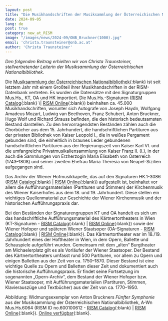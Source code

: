 ```yaml
---
layout: post
title: "Die Musikhandschriften der Musiksammlung der Österreichischen Nationalbibliothek in RISM"
date: 2024-09-05
lang: de
post: true
category: new_at_RISM
image: "/images/news/2024-09/ONB_Bruckner(1000).jpg"
email: 'christa.traunsteiner@onb.ac.at'
author: 'Christa Traunsteiner'
---
```


_Den folgenden Beitrag erhielten wir von Christa Traunsteiner, stellvertretender Leiterin der Musiksammlung der Österreichischen Nationalbibliothek._

Die [Musiksammlung der Österreichischen Nationalbibliothek](https://www.onb.ac.at/sammlungen/musiksammlung){:blank} ist seit letztem Jahr mit einem Großteil ihrer Musikhandschriften in der RISM-Datenbank vertreten. Es wurden die Datensätze mit den Signaturgruppen Mus.Hs., KT, OA und HK importiert. Die Mus.Hs.-Signaturen ([RISM Catalog]( https://opac.rism.info/metaopac/search?View=rism&siglum=A-Wn&callno=Mus.%20Hs.){:blank} \| [RISM Online]( https://rism.online/search?q=Mus.Hs.&mode=sources&fq=sigla%3AA-Wn&fq=source-type%3Amanuscript&fb=sigla%3Aintersection&page=1&rows=20){:blank}) beinhalten ca. 45.000 Musikhandschriften, worunter sich Autografe von Joseph Haydn, Wolfgang Amadeus Mozart, Ludwig van Beethoven, Franz Schubert, Anton Bruckner, Hugo Wolf und Richard Strauss befinden, die den historisch bedeutsamsten Bestand darstellen. Zu den hervorragendsten Beständen zählen auch die Chorbücher aus dem 15. Jahrhundert, die handschriftlichen Partituren aus der privaten Bibliothek von Kaiser Leopold I., die in weißes Pergament gebunden sind, die einheitlich in braunes Leder gebundenen handschriftlichen Partituren aus der Regierungszeit von Kaiser Karl VI. und die umfangreiche Privatmusikaliensammlung von Kaiser Franz II. (I.), in der auch die Sammlungen von Erzherzogin Maria Elisabeth von Österreich (1743–1808) und seiner zweiten Ehefrau Maria Theresia von Neapel-Sizilien aufgegangen sind.

Das Archiv der Wiener Hofmusikkapelle, das auf den Signaturen HK.1-3086 ([RISM Catalog]( https://opac.rism.info/metaopac/search?View=rism&siglum=A-Wn&callno=HK){:blank} \| [RISM Online](https://rism.online/search?q=%22HK%22&mode=sources&fq=sigla%3AA-Wn&fq=source-type%3Amanuscript&fb=sigla%3Aintersection&page=1&rows=20){:blank}) aufgestellt ist, beinhaltet vor allem die Aufführungsmaterialen (Partituren und Stimmen) der Kirchenmusik des Wiener Kaiserhofes aus dem 18. und 19. Jahrhundert. Diese stellen ein wichtiges Quellenmaterial zur Geschichte der Wiener Kirchenmusik und der historischen Aufführungspraxis dar.

Bei den Beständen der Signaturengruppen KT und OA handelt es sich um das handschriftliche Aufführungsmaterial des Kärtnertortheaters in Wien (KT-Signaturen - [RISM Catalog](https://opac.rism.info/metaopac/search?View=rism&siglum=A-Wn&callno=KT){:blank} \| [RISM Online](https://rism.online/search?q=%22KT%22&mode=sources&fq=sigla%3AA-Wn&fq=source-type%3Amanuscript&fb=sigla%3Aintersection&page=1&rows=20){:blank}) sowie der Wiener Hofoper und späteren Wiener Staatsoper (OA-Signaturen - [RISM Catalog](https://opac.rism.info/metaopac/search?View=rism&siglum=A-Wn&callno=OA){:blank} \| [RISM Online](https://rism.online/search?q=%22OA%22&mode=sources&fq=sigla%3AA-Wn&fq=source-type%3Amanuscript&fb=sigla%3Aintersection&page=1&rows=20){:blank}). Das Kärtnertortheater war im 18./19. Jahrhundert eines der Hoftheater in Wien, in dem Opern, Ballette und Schauspiele aufgeführt wurden. Gemeinsam mit dem „alten“ Burgtheater am Michaelerplatz gilt es als Vorläufer der Wiener Staatsoper. Der Bestand des Kärtnertortheaters umfasst rund 500 Partituren, vor allem zu Opern und einigen Balletten aus der Zeit von ca. 1750–1870. Dieser Bestand ist eine wichtige Quelle zu Opern und Balletten dieser Zeit und dokumentiert auch die historische Aufführungspraxis. Er findet seine Fortsetzung im sogenannten „Opern-Archiv“, dem Bestand der Wiener Hofoper bzw. Wiener Staatsoper, mit Aufführungsmaterialien (Partituren, Stimmen, Klavierauszüge und Textbücher) aus der Zeit von ca. 1770–1950.

Abbildung: Widmungsexemplar von Anton Bruckners _Fünfter Symphonie_ aus der Musiksammlung der Österreichischen Nationalbibliothek, A-Wn Mus.Hs.6064 (RISM ID no.600100612 - [RISM Catalog]( https://opac.rism.info/search?id=600100612&View=rism){:blank} \| [RISM Online](https://rism.online/sources/600100612){:blank}). [Online verfügbar](https://digital.onb.ac.at/RepViewer/viewer.faces?doc=DTL_3727787&order=1&view=SINGLE){:blank}.
